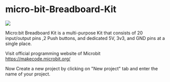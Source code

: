 # micro-bit-Breadboard-Kit
<img src= "https://github.com/sbcshop/micro-bit-Breadboard-Kit/blob/main/images/img.jpg" />

Micro:bit Breadboard Kit is a multi-purpose Kit that consists of 20 input/output pins ,2 Push buttons, and dedicated 5V, 3v3, and GND pins at a single place.

Visit official programming website of Microbit https://makecode.microbit.org/

Now Create a new project by clicking on "New project" tab and enter the name of your project.
